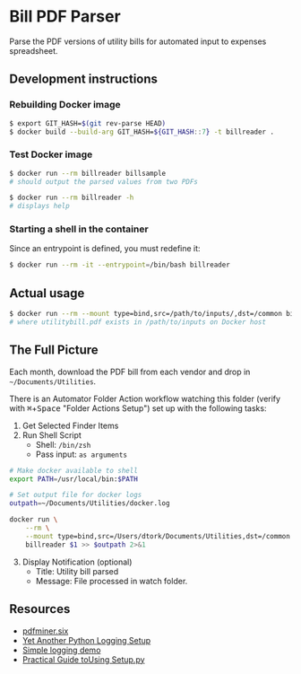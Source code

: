 # Bill PDF Parser

Parse the PDF versions of utility bills for automated input to expenses spreadsheet.

## Development instructions
### Rebuilding Docker image
```bash
$ export GIT_HASH=$(git rev-parse HEAD)
$ docker build --build-arg GIT_HASH=${GIT_HASH::7} -t billreader .
```

### Test Docker image
```bash
$ docker run --rm billreader billsample
# should output the parsed values from two PDFs

$ docker run --rm billreader -h
# displays help
```

### Starting a shell in the container
Since an entrypoint is defined, you must redefine it:
```bash
$ docker run --rm -it --entrypoint=/bin/bash billreader
```

## Actual usage
```bash
$ docker run --rm --mount type=bind,src=/path/to/inputs/,dst=/common billreader utilitybill.pdf
# where utilitybill.pdf exists in /path/to/inputs on Docker host
```

## The Full Picture
Each month, download the PDF bill from each vendor and drop in `~/Documents/Utilities`. 

There is an Automator Folder Action workflow watching this folder (verify with 
<kbd>⌘</kbd>+<kbd>Space</kbd> "Folder Actions Setup") set up with the following tasks:
1. Get Selected Finder Items
2. Run Shell Script
   - Shell: `/bin/zsh`
   - Pass input: `as arguments`
```bash
# Make docker available to shell
export PATH=/usr/local/bin:$PATH

# Set output file for docker logs
outpath=~/Documents/Utilities/docker.log

docker run \
    --rm \
    --mount type=bind,src=/Users/dtork/Documents/Utilities,dst=/common \
    billreader $1 >> $outpath 2>&1
```
3. Display Notification (optional)
   - Title: Utility bill parsed
   - Message: File processed in watch folder.

## Resources
* [pdfminer.six](https://pdfminersix.readthedocs.io)
* [Yet Another Python Logging Setup](https://stackoverflow.com/questions/45287578/yet-another-python-logging-setup)
* [Simple logging demo](https://github.com/stevekm/logging-demo)
* [Practical Guide toUsing Setup.py](https://godatadriven.com/blog/a-practical-guide-to-using-setup-py/)